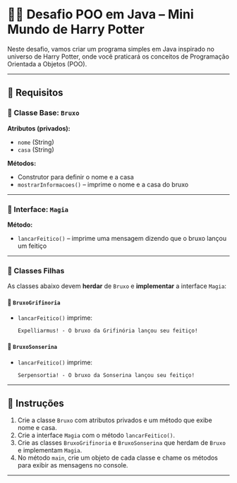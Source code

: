 # 🧙‍♂️ Desafio POO em Java – Mini Mundo de Harry Potter

Neste desafio, vamos criar um programa simples em Java inspirado no universo de Harry Potter, onde você praticará os conceitos de Programação Orientada a Objetos (POO).

---

## 🧩 Requisitos

### 📌 Classe Base: `Bruxo`

**Atributos (privados):**
- `nome` (String)
- `casa` (String)

**Métodos:**
- Construtor para definir o nome e a casa
- `mostrarInformacoes()` – imprime o nome e a casa do bruxo

---

### 🧙 Interface: `Magia`

**Método:**
- `lancarFeitico()` – imprime uma mensagem dizendo que o bruxo lançou um feitiço

---

### 🧬 Classes Filhas

As classes abaixo devem **herdar** de `Bruxo` e **implementar** a interface `Magia`:

#### 🦁 `BruxoGrifinoria`

- `lancarFeitico()` imprime:
  ```
  Expelliarmus! - O bruxo da Grifinória lançou seu feitiço!
  ```

#### 🐍 `BruxoSonserina`

- `lancarFeitico()` imprime:
  ```
  Serpensortia! - O bruxo da Sonserina lançou seu feitiço!
  ```

---

## 🧪 Instruções

1. Crie a classe `Bruxo` com atributos privados e um método que exibe nome e casa.
2. Crie a interface `Magia` com o método `lancarFeitico()`.
3. Crie as classes `BruxoGrifinoria` e `BruxoSonserina` que herdam de `Bruxo` e implementam `Magia`.
4. No método `main`, crie um objeto de cada classe e chame os métodos para exibir as mensagens no console.

---
